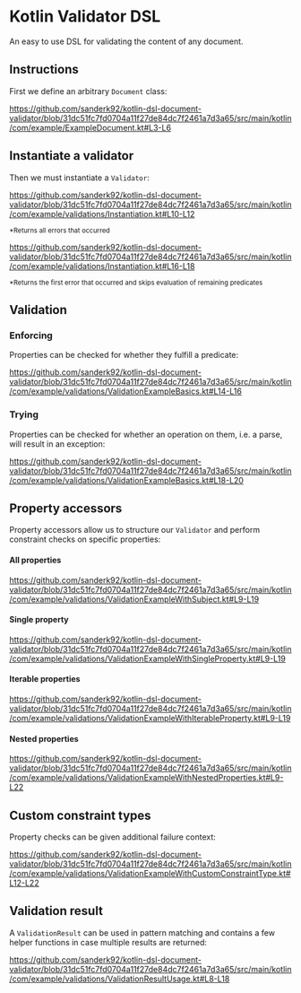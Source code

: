 # Kotlin Validator DSL
An easy to use DSL for validating the content of any document.

## Instructions

First we define an arbitrary `Document` class:

https://github.com/sanderk92/kotlin-dsl-document-validator/blob/31dc51fc7fd0704a11f27de84dc7f2461a7d3a65/src/main/kotlin/com/example/ExampleDocument.kt#L3-L6

## Instantiate a validator

Then we must instantiate a `Validator`:

https://github.com/sanderk92/kotlin-dsl-document-validator/blob/31dc51fc7fd0704a11f27de84dc7f2461a7d3a65/src/main/kotlin/com/example/validations/Instantiation.kt#L10-L12

<sup>*Returns all errors that occurred<sup>

https://github.com/sanderk92/kotlin-dsl-document-validator/blob/31dc51fc7fd0704a11f27de84dc7f2461a7d3a65/src/main/kotlin/com/example/validations/Instantiation.kt#L16-L18

<sup>*Returns the first error that occurred and skips evaluation of remaining predicates<sup>

## Validation

### Enforcing

Properties can be checked for whether they fulfill a predicate:

https://github.com/sanderk92/kotlin-dsl-document-validator/blob/31dc51fc7fd0704a11f27de84dc7f2461a7d3a65/src/main/kotlin/com/example/validations/ValidationExampleBasics.kt#L14-L16

### Trying

Properties can be checked for whether an operation on them, i.e. a parse, will result in an exception:

https://github.com/sanderk92/kotlin-dsl-document-validator/blob/31dc51fc7fd0704a11f27de84dc7f2461a7d3a65/src/main/kotlin/com/example/validations/ValidationExampleBasics.kt#L18-L20

## Property accessors

Property accessors allow us to structure our `Validator` and perform constraint checks on specific properties:

#### All properties

https://github.com/sanderk92/kotlin-dsl-document-validator/blob/31dc51fc7fd0704a11f27de84dc7f2461a7d3a65/src/main/kotlin/com/example/validations/ValidationExampleWithSubject.kt#L9-L19

#### Single property

https://github.com/sanderk92/kotlin-dsl-document-validator/blob/31dc51fc7fd0704a11f27de84dc7f2461a7d3a65/src/main/kotlin/com/example/validations/ValidationExampleWithSingleProperty.kt#L9-L19

#### Iterable properties

https://github.com/sanderk92/kotlin-dsl-document-validator/blob/31dc51fc7fd0704a11f27de84dc7f2461a7d3a65/src/main/kotlin/com/example/validations/ValidationExampleWithIterableProperty.kt#L9-L19

#### Nested properties

https://github.com/sanderk92/kotlin-dsl-document-validator/blob/31dc51fc7fd0704a11f27de84dc7f2461a7d3a65/src/main/kotlin/com/example/validations/ValidationExampleWithNestedProperties.kt#L9-L22

## Custom constraint types

Property checks can be given additional failure context:

https://github.com/sanderk92/kotlin-dsl-document-validator/blob/31dc51fc7fd0704a11f27de84dc7f2461a7d3a65/src/main/kotlin/com/example/validations/ValidationExampleWithCustomConstraintType.kt#L12-L22

## Validation result

A `ValidationResult` can be used in pattern matching and contains a few helper functions in case multiple results are returned:

https://github.com/sanderk92/kotlin-dsl-document-validator/blob/31dc51fc7fd0704a11f27de84dc7f2461a7d3a65/src/main/kotlin/com/example/validations/ValidationResultUsage.kt#L8-L18